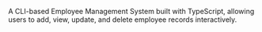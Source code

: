 A CLI-based Employee Management System built with TypeScript, allowing users to add, view, update, and delete employee records interactively.
